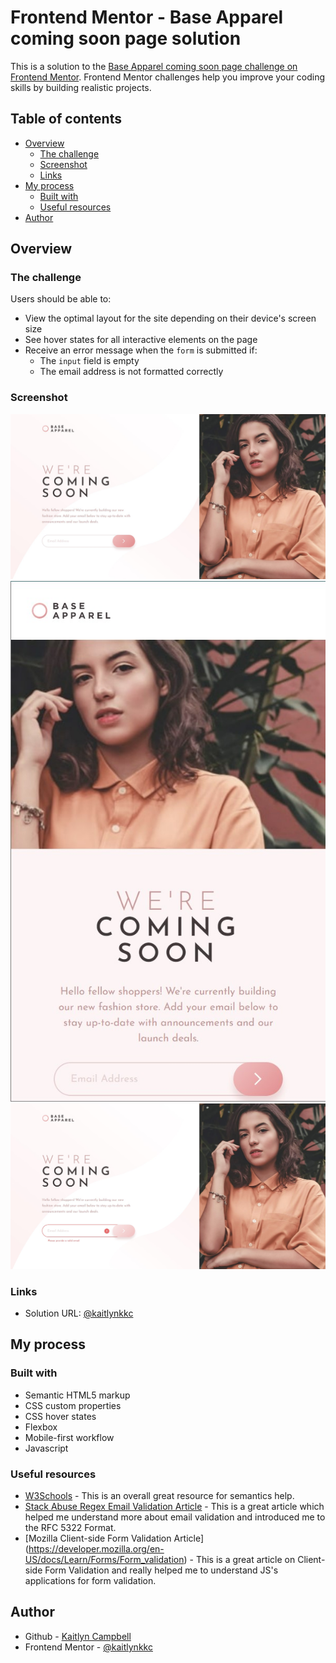 # Frontend Mentor - Base Apparel coming soon page solution

This is a solution to the [Base Apparel coming soon page challenge on Frontend Mentor](https://www.frontendmentor.io/challenges/base-apparel-coming-soon-page-5d46b47f8db8a7063f9331a0). Frontend Mentor challenges help you improve your coding skills by building realistic projects. 

## Table of contents

- [Overview](#overview)
  - [The challenge](#the-challenge)
  - [Screenshot](#screenshot)
  - [Links](#links)
- [My process](#my-process)
  - [Built with](#built-with)
  - [Useful resources](#useful-resources)
- [Author](#author)

## Overview

### The challenge

Users should be able to:

- View the optimal layout for the site depending on their device's screen size
- See hover states for all interactive elements on the page
- Receive an error message when the `form` is submitted if:
  - The `input` field is empty
  - The email address is not formatted correctly

### Screenshot

![](./screenshots/screenshot_desktop.jpg)
![](./screenshots/screenshot_mobile.jpg)
![](./screenshots/screenshot_interactions.jpg)

### Links

- Solution URL: [@kaitlynkkc](https://github.com/kaitlynkkc/Frontend-Mentor-Order-Summary-Component)

## My process

### Built with

- Semantic HTML5 markup
- CSS custom properties
- CSS hover states
- Flexbox
- Mobile-first workflow
- Javascript

### Useful resources

- [W3Schools](https://www.w3schools.com/) - This is an overall great resource for semantics help.
- [Stack Abuse Regex Email Validation Article](https://stackabuse.com/validate-email-addresses-with-regular-expressions-in-javascript/) - This is a great article which helped me understand more about email validation and introduced me to the RFC 5322 Format. 
- [Mozilla Client-side Form Validation Article] (https://developer.mozilla.org/en-US/docs/Learn/Forms/Form_validation) - This is a great article on Client-side Form Validation and really helped me to understand JS's applications for form validation.

## Author

- Github - [Kaitlyn Campbell](https://github.com/kaitlynkkc)
- Frontend Mentor - [@kaitlynkkc](https://www.frontendmentor.io/profile/kaitlynkkc)
